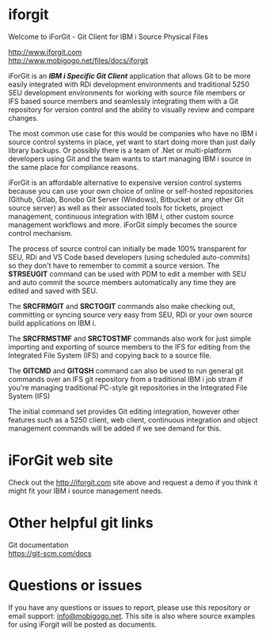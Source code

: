 # iforgit
Welcome to iForGit - Git Client for IBM i Source Physical Files

http://www.iforgit.com  
http://www.mobigogo.net/files/docs/iforgit

iForGit is an ***IBM i Specific Git Client*** application that allows Git to be more easily integrated with RDi development environments and traditional 5250 SEU development environments for working with source file members or IFS based source members and seamlessly integrating them with a Git repository for version control and the ability to visually review and compare changes.

The most common use case for this would be companies who have no IBM i source control systems in place, yet want to start doing more than just daily library backups. Or possibly there is a team of .Net or multi-platform developers using Git and the team wants to start managing IBM i source in the same place for compliance reasons.  

iForGit is an affordable alternative to expensive version control systems because you can use your own choice of online or self-hosted repositories (Github, Gitlab, Bonobo Git Server (Windows), Bitbucket or any other Git source server) as well as their associated tools for tickets, project management, continuous integration with IBM i, other custom source management workflows and more. iForGit simply becomes the source control mechanism.

The process of source control can initially be made 100% transparent for SEU, RDi and VS Code based developers (using scheduled auto-commits) so they don't have to remember to commit a source version. The **STRSEUGIT** command can be used with PDM to edit a member with SEU and auto commit the source members automatically any time they are edited and saved with SEU.

The **SRCFRMGIT** and **SRCTOGIT** commands also make checking out, committing or syncing source very easy from SEU, RDi or your own source build applications on IBM i.

The **SRCFRMSTMF** and **SRCTOSTMF** commands also work for just simple importing and exporting of source members to the IFS for editing from the Integrated File System (IFS) and copying back to a source file.

The **GITCMD** and **GITQSH** command can also be used to run general git commands over an IFS git repository from a traditional IBM i job stram if you're managing traditional PC-style git repositories in the Integrated File System (IFS)

The initial command set provides Git editing integration, however other features such as a 5250 client, web client, continuous integration and object management commands will be added if we see demand for this.

# iForGit web site
Check out the http://iforgit.com site above and request a demo if you think it might fit your IBM i source management needs.

# Other helpful git links

Git documentation\
https://git-scm.com/docs

# Questions or issues
If you have any questions or issues to report, please use this repository or email support: info@mobigogo.net. This site is also where source examples for using iForgit will be posted as documents.

